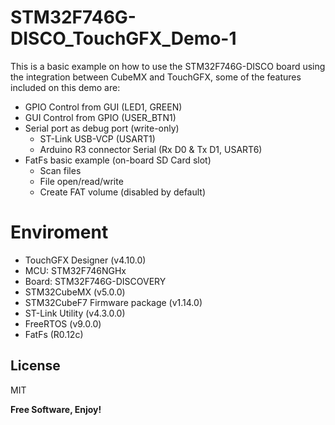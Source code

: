 # STM32F746G-DISCO_TouchGFX_Demo-1

This is a basic example on how to use the STM32F746G-DISCO board using the integration between CubeMX and TouchGFX, some of the features included on this demo are:

  - GPIO Control from GUI (LED1, GREEN)
  - GUI Control from GPIO (USER_BTN1)
  - Serial port as debug port (write-only)
    - ST-Link USB-VCP (USART1)
    - Arduino R3 connector Serial (Rx D0 & Tx D1, USART6)
  - FatFs basic example (on-board SD Card slot)
    - Scan files
    - File open/read/write
    - Create FAT volume (disabled by default)

# Enviroment

  - TouchGFX Designer (v4.10.0)
  - MCU: STM32F746NGHx
  - Board: STM32F746G-DISCOVERY
  - STM32CubeMX (v5.0.0)
  - STM32CubeF7 Firmware package (v1.14.0)
  - ST-Link Utility (v4.3.0.0)
  - FreeRTOS (v9.0.0)
  - FatFs (R0.12c)



License
----

MIT


**Free Software, Enjoy!**
